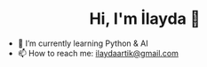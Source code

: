 <h1 align="center">Hi, I'm İlayda 👋</h1>

- 🌱 I’m currently learning Python & AI
- 📫 How to reach me: ilaydaartik@gmail.com
